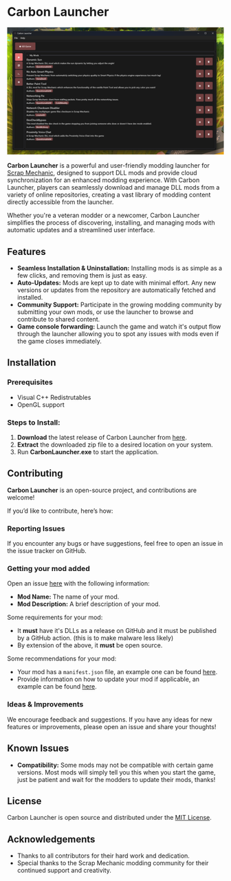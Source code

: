# Carbon Launcher

![Carbon Launcher](screenshot.png)

**Carbon Launcher** is a powerful and user-friendly modding launcher for [Scrap Mechanic](https://www.scrapmechanic.com/), designed to support DLL mods and provide cloud synchronization for an enhanced modding experience. With Carbon Launcher, players can seamlessly download and manage DLL mods from a variety of online repositories, creating a vast library of modding content directly accessible from the launcher.

Whether you're a veteran modder or a newcomer, Carbon Launcher simplifies the process of discovering, installing, and managing mods with automatic updates and a streamlined user interface.

## Features

- **Seamless Installation & Uninstallation:** Installing mods is as simple as a few clicks, and removing them is just as easy.
- **Auto-Updates:** Mods are kept up to date with minimal effort. Any new versions or updates from the repository are automatically fetched and installed.
- **Community Support:** Participate in the growing modding community by submitting your own mods, or use the launcher to browse and contribute to shared content.
- **Game console forwarding:** Launch the game and watch it's output flow through the launcher allowing you to spot any issues with mods even if the game closes immediately.

## Installation

### Prerequisites

- Visual C++ Redistrutables
- OpenGL support

### Steps to Install:

1. **Download** the latest release of Carbon Launcher from [here](https://github.com/ScrappySM/CarbonLauncher/releases/latest).
2. **Extract** the downloaded zip file to a desired location on your system.
3. Run **CarbonLauncher.exe** to start the application.

## Contributing

**Carbon Launcher** is an open-source project, and contributions are welcome!

If you’d like to contribute, here’s how:

### Reporting Issues
If you encounter any bugs or have suggestions, feel free to open an issue in the issue tracker on GitHub.

### Getting your mod added
Open an issue [here](https://github.com/ScrappySM/CarbonRepo/issues) with the following information:
- **Mod Name:** The name of your mod.
- **Mod Description:** A brief description of your mod.

Some requirements for your mod:
- It **must** have it's DLLs as a release on GitHub and it must be published by a GitHub action. (this is to make malware less likely)
- By extension of the above, it **must** be open source.

Some recommendations for your mod:
- Your mod has a `manifest.json` file, an example one can be found [here](https://github.com/ScrappySM/ModTemplate/blob/main/manifest.json).
- Provide information on how to update your mod if applicable, an example can be found [here](https://github.com/ScrappySM/DevCheckBypass/blob/main/dllmain.cpp).

### Ideas & Improvements
We encourage feedback and suggestions. If you have any ideas for new features or improvements, please open an issue and share your thoughts!

## Known Issues

- **Compatibility:** Some mods may not be compatible with certain game versions. Most mods will simply tell you this when you start the game, just be patient and wait for the modders to update their mods, thanks!

## License

Carbon Launcher is open source and distributed under the [MIT License](LICENSE).

## Acknowledgements

- Thanks to all contributors for their hard work and dedication.
- Special thanks to the Scrap Mechanic modding community for their continued support and creativity.
